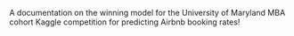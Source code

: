 A documentation on the winning model for the University of Maryland MBA cohort Kaggle competition for predicting Airbnb booking rates!
